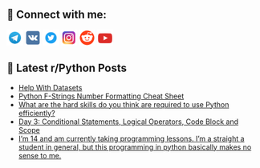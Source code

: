 ## 🔎 Connect with me:
[<img src="https://github.com/bullbesh/bullbesh/blob/main/images/Telegram.png" width="32" height="32" />](https://t.me/bullbesh)
[<img src="https://github.com/bullbesh/bullbesh/blob/main/images/VK.png" width="32" height="32" />](https://vk.com/bullbesh)
[<img src="https://github.com/bullbesh/bullbesh/blob/main/images/Twitter.png" width="32" height="32" />](https://twitter.com/bullbesh1)
[<img src="https://github.com/bullbesh/bullbesh/blob/main/images/Instagram.png" width="32" height="32" />](https://www.instagram.com/bullbesh)
[<img src="https://github.com/bullbesh/bullbesh/blob/main/images/Reddit.png" width="32" height="32" />](https://www.reddit.com/user/bullbesh)
[<img src="https://github.com/bullbesh/bullbesh/blob/main/images/YouTube.png" width="32" height="32" />](https://www.youtube.com/channel/UCtfjRs6uzgq5mfm8S06WTcg)

## 📕 Latest r/Python Posts
<!-- BLOG-POST-LIST:START -->
- [Help With Datasets](https://www.reddit.com/r/Python/comments/wme8ij/help_with_datasets/)
- [Python F-Strings Number Formatting Cheat Sheet](https://www.reddit.com/r/Python/comments/wme26c/python_fstrings_number_formatting_cheat_sheet/)
- [What are the hard skills do you think are required to use Python efficiently?](https://www.reddit.com/r/Python/comments/wmcejr/what_are_the_hard_skills_do_you_think_are/)
- [Day 3: Conditional Statements, Logical Operators, Code Block and Scope](https://www.reddit.com/r/Python/comments/wmbqgl/day_3_conditional_statements_logical_operators/)
- [I’m 14 and am currently taking programming lessons. I’m a straight a student in general, but this programming in python basically makes no sense to me.](https://www.reddit.com/r/Python/comments/wmb48h/im_14_and_am_currently_taking_programming_lessons/)
<!-- BLOG-POST-LIST:END -->
